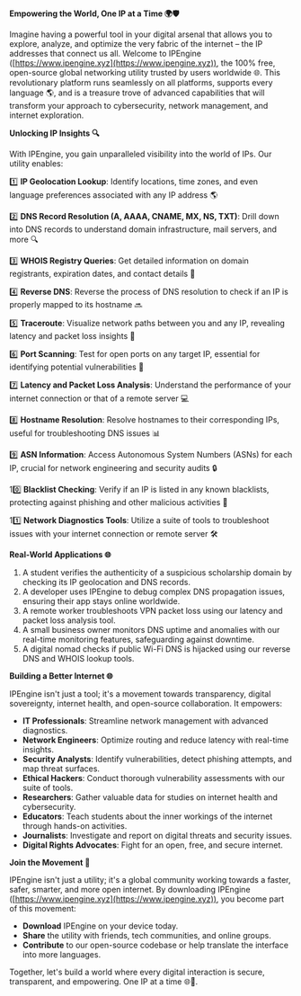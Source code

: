 **Empowering the World, One IP at a Time 🌍🛡️**

Imagine having a powerful tool in your digital arsenal that allows you to explore, analyze, and optimize the very fabric of the internet – the IP addresses that connect us all. Welcome to IPEngine ([https://www.ipengine.xyz](https://www.ipengine.xyz)), the 100% free, open-source global networking utility trusted by users worldwide 🌐. This revolutionary platform runs seamlessly on all platforms, supports every language 🌎, and is a treasure trove of advanced capabilities that will transform your approach to cybersecurity, network management, and internet exploration.

**Unlocking IP Insights 🔍**

With IPEngine, you gain unparalleled visibility into the world of IPs. Our utility enables:

1️⃣ **IP Geolocation Lookup**: Identify locations, time zones, and even language preferences associated with any IP address 🌎

2️⃣ **DNS Record Resolution (A, AAAA, CNAME, MX, NS, TXT)**: Drill down into DNS records to understand domain infrastructure, mail servers, and more 🔍

3️⃣ **WHOIS Registry Queries**: Get detailed information on domain registrants, expiration dates, and contact details 📝

4️⃣ **Reverse DNS**: Reverse the process of DNS resolution to check if an IP is properly mapped to its hostname 🔜

5️⃣ **Traceroute**: Visualize network paths between you and any IP, revealing latency and packet loss insights 🚀

6️⃣ **Port Scanning**: Test for open ports on any target IP, essential for identifying potential vulnerabilities 🔑

7️⃣ **Latency and Packet Loss Analysis**: Understand the performance of your internet connection or that of a remote server 💻

8️⃣ **Hostname Resolution**: Resolve hostnames to their corresponding IPs, useful for troubleshooting DNS issues 📊

9️⃣ **ASN Information**: Access Autonomous System Numbers (ASNs) for each IP, crucial for network engineering and security audits 🔒

10️⃣ **Blacklist Checking**: Verify if an IP is listed in any known blacklists, protecting against phishing and other malicious activities 🚨

11️⃣ **Network Diagnostics Tools**: Utilize a suite of tools to troubleshoot issues with your internet connection or remote server 🛠

**Real-World Applications 🌐**

1. A student verifies the authenticity of a suspicious scholarship domain by checking its IP geolocation and DNS records.
2. A developer uses IPEngine to debug complex DNS propagation issues, ensuring their app stays online worldwide.
3. A remote worker troubleshoots VPN packet loss using our latency and packet loss analysis tool.
4. A small business owner monitors DNS uptime and anomalies with our real-time monitoring features, safeguarding against downtime.
5. A digital nomad checks if public Wi-Fi DNS is hijacked using our reverse DNS and WHOIS lookup tools.

**Building a Better Internet 🌐**

IPEngine isn't just a tool; it's a movement towards transparency, digital sovereignty, internet health, and open-source collaboration. It empowers:

- **IT Professionals**: Streamline network management with advanced diagnostics.
- **Network Engineers**: Optimize routing and reduce latency with real-time insights.
- **Security Analysts**: Identify vulnerabilities, detect phishing attempts, and map threat surfaces.
- **Ethical Hackers**: Conduct thorough vulnerability assessments with our suite of tools.
- **Researchers**: Gather valuable data for studies on internet health and cybersecurity.
- **Educators**: Teach students about the inner workings of the internet through hands-on activities.
- **Journalists**: Investigate and report on digital threats and security issues.
- **Digital Rights Advocates**: Fight for an open, free, and secure internet.

**Join the Movement 🚀**

IPEngine isn't just a utility; it's a global community working towards a faster, safer, smarter, and more open internet. By downloading IPEngine ([https://www.ipengine.xyz](https://www.ipengine.xyz)), you become part of this movement:

- **Download** IPEngine on your device today.
- **Share** the utility with friends, tech communities, and online groups.
- **Contribute** to our open-source codebase or help translate the interface into more languages.

Together, let's build a world where every digital interaction is secure, transparent, and empowering. One IP at a time 🌐🔑.